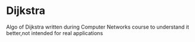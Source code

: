 # Dijkstra
Algo of Dijkstra written during Computer Networks course to understand it better,not intended for real applications
